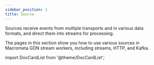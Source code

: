 ```yaml
---
sidebar_position: 1
title: Source
---
```


Sources receive events from multiple transports and in various data formats, and direct them into streams for processing.

The pages in this section show you how to use various sources in Macrometa GDN stream workers, including streams, HTTP, and Kafka.

import DocCardList from '@theme/DocCardList';

<DocCardList />